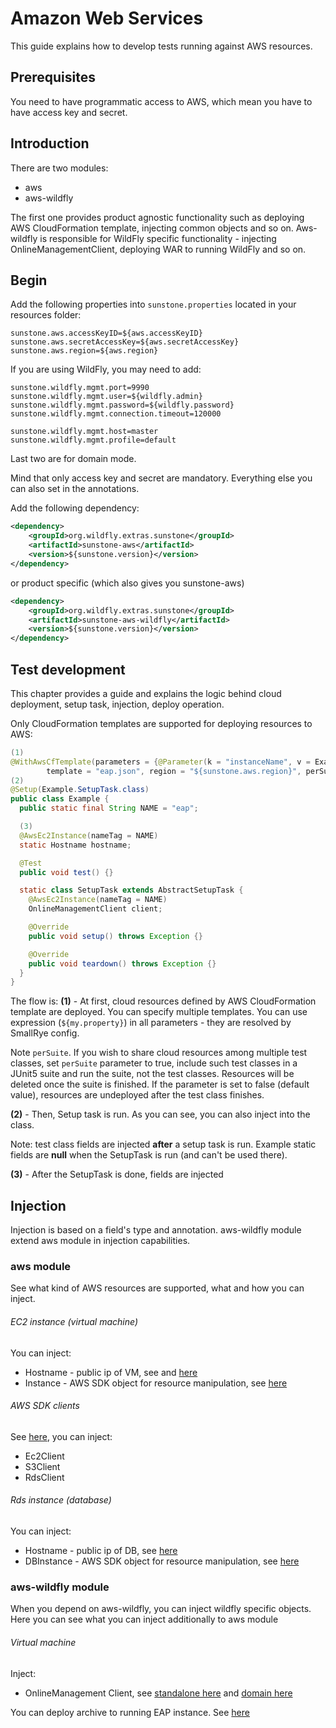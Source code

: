 # Amazon Web Services

This guide explains how to develop tests running against AWS resources.

## Prerequisites

You need to have programmatic access to AWS, which mean you have to have access key and secret.

## Introduction

There are two modules:
- aws
- aws-wildfly

The first one provides product agnostic functionality such as deploying AWS CloudFormation template, injecting common objects and so on.
Aws-wildfly is responsible for WildFly specific functionality - injecting OnlineManagementClient, deploying WAR to running WildFly and so on.

## Begin

Add the following properties into `sunstone.properties` located in your resources folder:

```properties
sunstone.aws.accessKeyID=${aws.accessKeyID}
sunstone.aws.secretAccessKey=${aws.secretAccessKey}
sunstone.aws.region=${aws.region}
```

If you are using WildFly, you may need to add:

```properties
sunstone.wildfly.mgmt.port=9990
sunstone.wildfly.mgmt.user=${wildfly.admin}
sunstone.wildfly.mgmt.password=${wildfly.password}
sunstone.wildfly.mgmt.connection.timeout=120000

sunstone.wildfly.mgmt.host=master
sunstone.wildfly.mgmt.profile=default
```
Last two are for domain mode.

Mind that only access key and secret are mandatory. Everything else you can also set in the annotations.

Add the following dependency:

```xml
<dependency>
    <groupId>org.wildfly.extras.sunstone</groupId>
    <artifactId>sunstone-aws</artifactId>
    <version>${sunstone.version}</version>
</dependency>
```

or product specific (which also gives you sunstone-aws)

```xml
<dependency>
    <groupId>org.wildfly.extras.sunstone</groupId>
    <artifactId>sunstone-aws-wildfly</artifactId>
    <version>${sunstone.version}</version>
</dependency>
```

## Test development
This chapter provides a guide and explains the logic behind cloud deployment, setup task, injection, deploy operation.

Only CloudFormation templates are supported for deploying resources to AWS:

```java
(1)
@WithAwsCfTemplate(parameters = {@Parameter(k = "instanceName", v = Example.NAME)},
        template = "eap.json", region = "${sunstone.aws.region}", perSuite = true)
(2)
@Setup(Example.SetupTask.class)
public class Example {
  public static final String NAME = "eap";

  (3)
  @AwsEc2Instance(nameTag = NAME)
  static Hostname hostname;

  @Test
  public void test() {}

  static class SetupTask extends AbstractSetupTask {
    @AwsEc2Instance(nameTag = NAME)
    OnlineManagementClient client;

    @Override
    public void setup() throws Exception {}

    @Override
    public void teardown() throws Exception {}
  }
}
```

The flow is:
**(1)** - At first, cloud resources defined by AWS CloudFormation template are deployed. You can specify multiple templates. You can use
expression (`${my.property}`) in all parameters - they are resolved by SmallRye config.

Note `perSuite`. If you wish to share cloud resources among multiple test classes, set `perSuite` parameter to true, include such test classes in a JUnit5 suite and run the suite, not the test classes. Resources will be deleted once the suite is finished. If the parameter is set to false (default value), resources are undeployed after the test class finishes.

**(2)** - Then, Setup task is  run. As you can see, you can also inject into the class.

Note: test class fields are injected **after** a setup task is run. Example static fields are **null** when the SetupTask is run (and can't be used there).

**(3)** - After the SetupTask is done, fields are injected

## Injection

Injection is based on a field's type and annotation. aws-wildfly module extend aws module in injection capabilities.

### aws module
See what kind of AWS resources are supported, what and how you can inject.
###### EC2 instance (virtual machine)
You can inject:
- Hostname - public ip of VM, see  and [here](aws/src/test/java/aws/cloudformation/di/suitetests/AwsHostnameTests.java)
- Instance - AWS SDK object for resource manipulation, see [here](aws/src/test/java/aws/cloudformation/di/suitetests/AwsEC2InstanceTests.java)

###### AWS SDK clients
See [here](aws/src/test/java/aws/cloudformation/di/AwsClientsTests.java), you can inject:
- Ec2Client
- S3Client
- RdsClient

###### Rds instance (database)
You can inject:
- Hostname - public ip of DB, see [here](aws/src/test/java/aws/cloudformation/di/suitetests/AwsRdsTests.java)
- DBInstance - AWS SDK object for resource manipulation, see [here](aws/src/test/java/aws/cloudformation/di/suitetests/AwsRdsTests.java)

### aws-wildfly module
When you depend on aws-wildfly, you can inject wildfly specific objects. Here you can see what you can inject additionally to aws module
###### Virtual machine
Inject:
- OnlineManagement Client, see [standalone here](aws-wildfly/src/test/java/aws/cloudformation/di/suitetests/AwsStandaloneManagementClientTests.java) and [domain here](aws-wildfly/src/test/java/aws/cloudformation/di/suitetests/AwsDomainManagementClientTests.java)

You can deploy archive to running EAP instance. See [here](aws-wildfly/src/test/java/aws/cloudformation/archiveDeploy/ec2/suitetests/AwsEc2DeployFirstTest.java)
